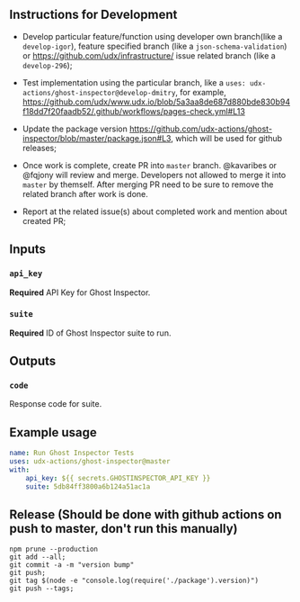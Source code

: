 
## Instructions for Development

* Develop particular feature/function using developer own branch(like a `develop-igor`), feature specified branch (like a `json-schema-validation`) or https://github.com/udx/infrastructure/ issue related branch (like a `develop-296`);

* Test implementation using the particular branch, like a `uses: udx-actions/ghost-inspector@develop-dmitry`, for example, https://github.com/udx/www.udx.io/blob/5a3aa8de687d880bde830b94f18dd7f20faadb52/.github/workflows/pages-check.yml#L13

* Update the package version https://github.com/udx-actions/ghost-inspector/blob/master/package.json#L3, which will be used for github releases;

* Once work is complete, create PR into `master` branch. @kavaribes or @fqjony will review and merge. Developers not allowed to merge it into `master` by themself. After merging PR need to be sure to remove the related branch after work is done. 

* Report at the related issue(s) about completed work and mention about created PR;

## Inputs

### `api_key`

**Required** API Key for Ghost Inspector.

### `suite`

**Required** ID of Ghost Inspector suite to run.

## Outputs

### `code`

Response code for suite.

## Example usage

```yaml
name: Run Ghost Inspector Tests
uses: udx-actions/ghost-inspector@master
with:
    api_key: ${{ secrets.GHOSTINSPECTOR_API_KEY }}
    suite: 5db84ff3800a6b124a51ac1a
```

## Release (Should be done with github actions on push to master, don't run this manually)

```
npm prune --production
git add --all;
git commit -a -m "version bump"
git push;
git tag $(node -e "console.log(require('./package').version)")
git push --tags;
```
